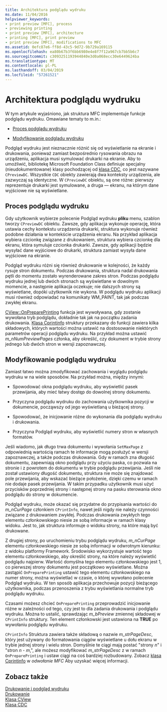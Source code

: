 ```yaml
---
title: Architektura podglądu wydruku
ms.date: 11/04/2016
helpviewer_keywords:
- print preview [MFC], process
- previewing printing
- print preview [MFC], architecture
- printing [MFC], print preview
- print preview [MFC], modifications to MFC
ms.assetid: 0efc87e6-ff8d-43c5-9d72-9b729a169115
ms.openlocfilehash: ea80b67b3f6bb6980e4e8f7f12a967cb7bb5b6c7
ms.sourcegitcommit: c3093251193944840e3d0a068ecc30e6449624ba
ms.translationtype: MT
ms.contentlocale: pl-PL
ms.lasthandoff: 03/04/2019
ms.locfileid: "57261521"
---
```

# <a name="print-preview-architecture"></a>Architektura podglądu wydruku

W tym artykule wyjaśniono, jak struktura MFC implementuje funkcje podglądu wydruku. Omawiane tematy to m.in.:

- [Proces podglądu wydruku](#_core_the_print_preview_process)

- [Modyfikowanie podglądu wydruku](#_core_modifying_print_preview)

Podgląd wydruku jest nieznacznie różnić się od wyświetlanie na ekranie i drukowania, ponieważ zamiast bezpośrednio rysowania obrazu na urządzeniu, aplikacja musi symulować drukarki na ekranie. Aby to umożliwić, bibliotekę Microsoft Foundation Class definiuje specjalny (nieudokumentowane) klasy pochodzącej od [klasa CDC](../mfc/reference/cdc-class.md), co jest nazywane `CPreviewDC`. Wszystkie `CDC` obiekty zawierają dwa konteksty urządzenia, ale zazwyczaj są identyczne. W `CPreviewDC` obiektu, są one różne: pierwszy reprezentuje drukarki jest symulowane, a druga — ekranu, na którym dane wyjściowe nie są wyświetlane.

##  <a name="_core_the_print_preview_process"></a> Proces podglądu wydruku

Gdy użytkownik wybierze polecenie Podgląd wydruku **pliku** menu, szablon tworzy `CPreviewDC` obiektu. Zawsze, gdy aplikacja wykonuje operację, która ustawia cechy kontekstu urządzenia drukarki, struktura wykonuje również podobne działania w kontekście urządzenia ekranu. Na przykład aplikacja wybiera czcionkę związane z drukowaniem, struktura wybiera czcionkę dla ekranu, która symuluje czcionka drukarki. Zawsze, gdy aplikacji będzie wysyłać dane wyjściowe do drukarki, struktura zamiast wysyła dane wyjściowe na ekranie.

Podgląd wydruku różni się również drukowanie w kolejności, że każdy rysuje stron dokumentu. Podczas drukowania, struktura nadal drukowania pętli do momentu zostało wyrenderowane zakres stron. Podczas podglądu wydruku jednej lub dwóch stronach są wyświetlane w dowolnym momencie, a następnie aplikacja oczekuje; nie dalszych strony są wyświetlane, dopóki użytkownik nie wykona. W podglądu wydruku aplikacji musi również odpowiadać na komunikaty WM_PAINT, tak jak podczas zwykłej ekranu.

[CView::OnPreparePrinting](../mfc/reference/cview-class.md#onprepareprinting) funkcja jest wywoływana, gdy zostanie wywołana tryb podglądu, dokładnie tak jak na początku zadania drukowania. [Klasa Cprintinfo](../mfc/reference/cprintinfo-structure.md) struktury przekazany do funkcji zawiera kilka składowych, których wartości można ustawić na dostosowanie niektórych parametrów operacji podglądu wydruku. Na przykład można ustawić *m_nNumPreviewPages* członka, aby określić, czy dokument w trybie strony jednego lub dwóch stron w wersji zapoznawczej.

##  <a name="_core_modifying_print_preview"></a> Modyfikowanie podglądu wydruku

Zamiast łatwo można zmodyfikować zachowania i wyglądu podglądu wydruku w na wiele sposobów. Na przykład można, między innymi:

- Spowodować okna podglądu wydruku, aby wyświetlić pasek przewijania, aby mieć łatwy dostęp do dowolnej strony dokumentu.

- Przyczyna podglądu wydruku do zachowania użytkownika pozycji w dokumencie, począwszy od jego wyświetlaną u bieżącej strony.

- Spowodować, że inicjowanie różne do wykonania dla podglądu wydruku i drukowania.

- Przyczyna Podgląd wydruku, aby wyświetlić numery stron w własnych formatów.

Jeśli wiadomo, jak długo trwa dokumentu i wywołania `SetMaxPage` z odpowiednią wartością ramach te informacje mogą posłużyć w wersji zapoznawczej, a także podczas drukowania. Gdy w ramach zna długość dokumentu, zapewniają okno podglądu przy użyciu paska, co pozwala na stronie i z powrotem do dokumentu w trybie podglądu przewijania. Jeśli nie został ustawiony długość dokumentu, struktura nie może się znajdować pole przewijania, aby wskazać bieżące położenie, dzięki czemu w ramach nie dodaje pasek przewijania. W takim przypadku użytkownik musi użyć przycisków poprzedniej strony i następnej strony na pasku sterowania okno podglądu do strony w dokumencie.

Podgląd wydruku, może okazać się przydatne do przypisania wartości do *m_nCurPage* członkiem `CPrintInfo`, nawet jeśli nigdy nie należy czynności związane z drukowaniem zwykłej. Podczas drukowania zwykłych tego elementu członkowskiego niesie ze sobą informacje w ramach klasy widoku. Jest to, jak struktura informuje o widoku strony, na które mają być drukowane.

Z drugiej strony, po uruchomieniu trybu podglądu wydruku, *m_nCurPage* elementu członkowskiego niesie ze sobą informacji w odwrotnym kierunku: z widoku platformy Framework. Środowisko wykorzystuje wartość tego elementu członkowskiego, aby określić strony, na które należy wyświetlić podglądu najpierw. Wartość domyślna tego elementu członkowskiego jest 1, co pierwszej strony dokumentu jest początkowo wyświetlane. Można zastąpić `OnPreparePrinting` ustawić tego elementu członkowskiego na numer strony, można wyświetlać w czasie, o której wywołano polecenie Podgląd wydruku. W ten sposób aplikacja przechowuje pozycji bieżącego użytkownika, podczas przenoszenia z trybu wyświetlania normalne tryb podglądu wydruku.

Czasami możesz chcieć `OnPreparePrinting` przeprowadzić inicjowanie różne w zależności od tego, czy jest to dla zadania drukowania i podglądu wydruku. Można to ustalić, sprawdzając *m_bPreview* zmiennej składowej w `CPrintInfo` struktury. Ten element członkowski jest ustawiona na **TRUE** po wywołaniu podglądu wydruku.

`CPrintInfo` Struktura zawiera także składową o nazwie *m_strPageDesc*, który jest używany do formatowania ciągów wyświetlane u dołu ekranu w trybie jednej strony i wielu stron. Domyślnie te ciągi mają postać "strony *n*" i "stron *n* - *m*,", ale możesz modyfikować *m_strPageDesc* z w ramach `OnPreparePrinting` i ustaw ciągi na coś bardziej rozbudowany. Zobacz [klasa Cprintinfo](../mfc/reference/cprintinfo-structure.md) w *odwołanie MFC* Aby uzyskać więcej informacji.

## <a name="see-also"></a>Zobacz także

[Drukowanie i podgląd wydruku](../mfc/printing-and-print-preview.md)<br/>
[Drukowanie](../mfc/printing.md)<br/>
[Klasa CView](../mfc/reference/cview-class.md)<br/>
[Klasa CDC](../mfc/reference/cdc-class.md)
